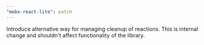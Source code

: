 ```yaml
---
"mobx-react-lite": patch
---
```


Introduce alternative way for managing cleanup of reactions.
This is internal change and shouldn't affect functionality of the library.
